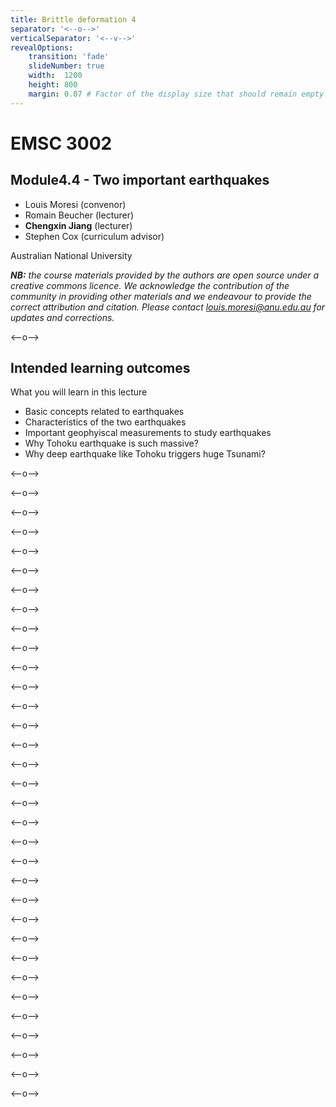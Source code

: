 ```yaml
---
title: Brittle deformation 4
separator: '<--o-->'
verticalSeparator: '<--v-->'
revealOptions:
    transition: 'fade'
    slideNumber: true
    width:  1200
    height: 800
    margin: 0.07 # Factor of the display size that should remain empty around the content (7% typically)
---
```


# EMSC 3002

## Module4.4 - Two important earthquakes

  - Louis Moresi (convenor)
  - Romain Beucher (lecturer)
  - **Chengxin Jiang** (lecturer)
  - Stephen Cox (curriculum advisor)

Australian National University

_**NB:** the course materials provided by the authors are open source under a creative commons licence. 
We acknowledge the contribution of the community in providing other materials and we endeavour to 
provide the correct attribution and citation. Please contact louis.moresi@anu.edu.au for updates and 
corrections._

<--o-->

## Intended learning outcomes

What you will learn in this lecture

- Basic concepts related to earthquakes
- Characteristics of the two earthquakes
- Important geophyiscal measurements to study earthquakes
- Why Tohoku earthquake is such massive?
- Why deep earthquake like Tohoku triggers huge Tsunami?

<--o-->

<!-- .slide: data-background="Module-iv-Brittle-Deformation/Figures-Brittle_deformation4/slide1.jpg" -->

<--o-->

<!-- .slide: data-background="Module-iv-Brittle-Deformation/Figures-Brittle_deformation4/slide2.jpg" -->

<--o-->

<!-- .slide: data-background="Module-iv-Brittle-Deformation/Figures-Brittle_deformation4/slide3.jpg" -->

<--o-->

<!-- .slide: data-background="Module-iv-Brittle-Deformation/Figures-Brittle_deformation4/slide4.jpg" -->

<--o-->

<!-- .slide: data-background="Module-iv-Brittle-Deformation/Figures-Brittle_deformation4/slide5.jpg" -->

<--o-->

<!-- .slide: data-background="Module-iv-Brittle-Deformation/Figures-Brittle_deformation4/slide6.jpg" -->

<--o-->

<!-- .slide: data-background="Module-iv-Brittle-Deformation/Figures-Brittle_deformation4/slide7.jpg" -->

<--o-->

<!-- .slide: data-background="Module-iv-Brittle-Deformation/Figures-Brittle_deformation4/slide8.jpg" -->

<--o-->

<!-- .slide: data-background="Module-iv-Brittle-Deformation/Figures-Brittle_deformation4/slide9.jpg" -->

<--o-->

<!-- .slide: data-background="Module-iv-Brittle-Deformation/Figures-Brittle_deformation4/slide11.jpg" -->

<--o-->

<!-- .slide: data-background="Module-iv-Brittle-Deformation/Figures-Brittle_deformation4/slide12.jpg" -->

<--o-->

<!-- .slide: data-background="Module-iv-Brittle-Deformation/Figures-Brittle_deformation4/slide13.jpg" -->

<--o-->

<!-- .slide: data-background="Module-iv-Brittle-Deformation/Figures-Brittle_deformation4/slide14.jpg" -->

<--o-->

<!-- .slide: data-background="Module-iv-Brittle-Deformation/Figures-Brittle_deformation4/slide15.jpg" -->

<--o-->

<!-- .slide: data-background="Module-iv-Brittle-Deformation/Figures-Brittle_deformation4/slide16.jpg" -->

<--o-->

<!-- .slide: data-background="Module-iv-Brittle-Deformation/Figures-Brittle_deformation4/slide17.jpg" -->

<--o-->

<!-- .slide: data-background="Module-iv-Brittle-Deformation/Figures-Brittle_deformation4/slide18.jpg" -->

<--o-->

<!-- .slide: data-background="Module-iv-Brittle-Deformation/Figures-Brittle_deformation4/slide19.jpg" -->

<--o-->

<!-- .slide: data-background="Module-iv-Brittle-Deformation/Figures-Brittle_deformation4/slide20.jpg" -->

<--o-->

<!-- .slide: data-background="Module-iv-Brittle-Deformation/Figures-Brittle_deformation4/slide21.jpg" -->

<--o-->

<!-- .slide: data-background="Module-iv-Brittle-Deformation/Figures-Brittle_deformation4/slide22.jpg" -->

<--o-->

<!-- .slide: data-background="Module-iv-Brittle-Deformation/Figures-Brittle_deformation4/slide23.jpg" -->

<--o-->

<!-- .slide: data-background="Module-iv-Brittle-Deformation/Figures-Brittle_deformation4/slide24.jpg" -->

<--o-->

<!-- .slide: data-background="Module-iv-Brittle-Deformation/Figures-Brittle_deformation4/slide25.jpg" -->

<--o-->

<!-- .slide: data-background="Module-iv-Brittle-Deformation/Figures-Brittle_deformation4/slide26.jpg" -->

<--o-->

<!-- .slide: data-background="Module-iv-Brittle-Deformation/Figures-Brittle_deformation4/slide27.jpg" -->

<--o-->

<!-- .slide: data-background="Module-iv-Brittle-Deformation/Figures-Brittle_deformation4/slide28.jpg" -->

<--o-->

<!-- .slide: data-background="Module-iv-Brittle-Deformation/Figures-Brittle_deformation4/slide29.jpg" -->

<--o-->

<!-- .slide: data-background="Module-iv-Brittle-Deformation/Figures-Brittle_deformation4/slide30.jpg" -->

<--o-->

<!-- .slide: data-background="Module-iv-Brittle-Deformation/Figures-Brittle_deformation4/slide31.jpg" -->

<--o-->

<!-- .slide: data-background="Module-iv-Brittle-Deformation/Figures-Brittle_deformation4/slide32.jpg" -->

<--o-->

<!-- .slide: data-background="Module-iv-Brittle-Deformation/Figures-Brittle_deformation4/slide33.jpg" -->

<--o-->

<!-- .slide: data-background="Module-iv-Brittle-Deformation/Figures-Brittle_deformation4/slide34.jpg" -->

